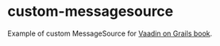 custom-messagesource
====================

Example of custom MessageSource for [Vaadin on Grails book](http://ondrej-kvasnovsky.gitbooks.io/vaadin-on-grails/).
